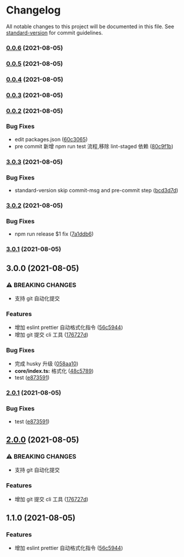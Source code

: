 # Changelog

All notable changes to this project will be documented in this file. See [standard-version](https://github.com/conventional-changelog/standard-version) for commit guidelines.

### [0.0.6](https://github.com/jsjzh/tiny-codes/compare/v0.0.5...v0.0.6) (2021-08-05)

### [0.0.5](https://github.com/jsjzh/tiny-codes/compare/v0.0.4...v0.0.5) (2021-08-05)

### [0.0.4](https://github.com/jsjzh/tiny-codes/compare/v0.0.3...v0.0.4) (2021-08-05)

### [0.0.3](https://github.com/jsjzh/tiny-codes/compare/v0.0.2...v0.0.3) (2021-08-05)

### [0.0.2](https://github.com/jsjzh/tiny-codes/compare/v3.0.3...v0.0.2) (2021-08-05)


### Bug Fixes

* edit packages.json ([60c3065](https://github.com/jsjzh/tiny-codes/commit/60c3065b2a4e3feb53a557f73cded2aad764910e))
* pre commit 新增 npm run test 流程,移除 lint-staged 依赖 ([80c9f1b](https://github.com/jsjzh/tiny-codes/commit/80c9f1b3c0e1ebb1f7f9f26f2c72e17d75e697f5))

### [3.0.3](https://github.com/jsjzh/tiny-codes/compare/v3.0.2...v3.0.3) (2021-08-05)


### Bug Fixes

* standard-version skip commit-msg and pre-commit step ([bcd3d7d](https://github.com/jsjzh/tiny-codes/commit/bcd3d7de423f68a799d474a875395a7f2ca18794))

### [3.0.2](https://github.com/jsjzh/tiny-codes/compare/v3.0.1...v3.0.2) (2021-08-05)


### Bug Fixes

* npm run release $1 fix ([7a1ddb6](https://github.com/jsjzh/tiny-codes/commit/7a1ddb6396bceaf046d4cf4ea80cb5942f0ac013))

### [3.0.1](https://github.com/jsjzh/tiny-codes/compare/v3.0.0...v3.0.1) (2021-08-05)

## 3.0.0 (2021-08-05)


### ⚠ BREAKING CHANGES

* 支持 git 自动化提交

### Features

* 增加 eslint prettier 自动格式化指令 ([56c5944](https://github.com/jsjzh/tiny-codes/commit/56c5944cc1c80f3bf5fd47a101aa749c9f4873d3))
* 增加 git 提交 cli 工具 ([176727d](https://github.com/jsjzh/tiny-codes/commit/176727d239eb2e309e17b332cb818f2161209779))


### Bug Fixes

* 完成 husky 升级 ([058aa10](https://github.com/jsjzh/tiny-codes/commit/058aa103b70b80b4937d287a337fca31fb083582))
* **core/index.ts:** 格式化 ([48c5789](https://github.com/jsjzh/tiny-codes/commit/48c5789b8c38fb54fc1491fd72fff21992c7e2f3))
* test ([e873591](https://github.com/jsjzh/tiny-codes/commit/e873591bb3d1a56577243e118ffc6a943fb83f6b))

### [2.0.1](https://github.com/jsjzh/tiny-codes/compare/v2.0.0...v2.0.1) (2021-08-05)


### Bug Fixes

* test ([e873591](https://github.com/jsjzh/tiny-codes/commit/e873591bb3d1a56577243e118ffc6a943fb83f6b))

## [2.0.0](https://github.com/jsjzh/tiny-codes/compare/v1.1.0...v2.0.0) (2021-08-05)


### ⚠ BREAKING CHANGES

* 支持 git 自动化提交

### Features

* 增加 git 提交 cli 工具 ([176727d](https://github.com/jsjzh/tiny-codes/commit/176727d239eb2e309e17b332cb818f2161209779))

## 1.1.0 (2021-08-05)


### Features

* 增加 eslint prettier 自动格式化指令 ([56c5944](https://github.com/jsjzh/tiny-codes/commit/56c5944cc1c80f3bf5fd47a101aa749c9f4873d3))
